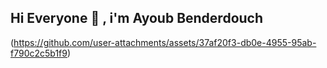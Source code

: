 ## Hi Everyone 👋 , i'm Ayoub Benderdouch 

(https://github.com/user-attachments/assets/37af20f3-db0e-4955-95ab-f790c2c5b1f9)
